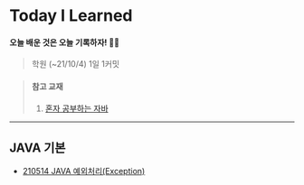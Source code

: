 # Today I Learned
#### 오늘 배운 것은 오늘 기록하자! ✍🏻
> 학원 (~21/10/4) 1일 1커밋
> 

> #### 참고 교재 
> 
> 1. [혼자 공부하는 자바](https://www.hanbit.co.kr/store/books/look.php?p_code=B5635758676)
> 
---

## JAVA 기본

- [210514 JAVA 예외처리(Exception)](https://github.com/swanstoz/TIL/blob/master/JAVA/exception/210513.md)
